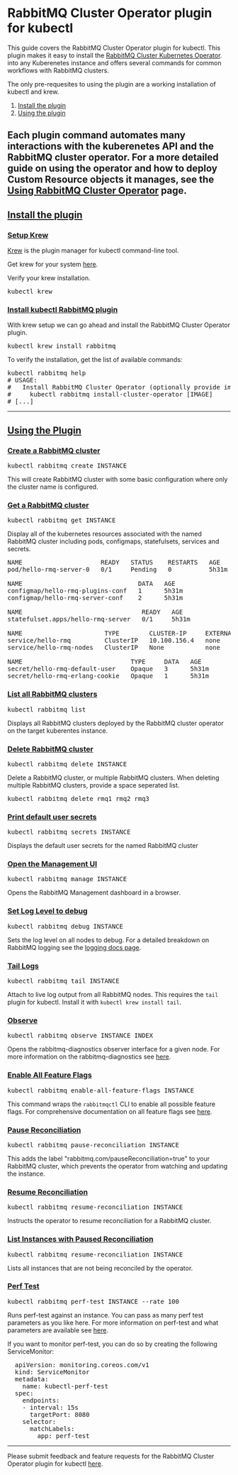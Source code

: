 # RabbitMQ Cluster Operator plugin for kubectl

This guide covers the RabbitMQ Cluster Operator plugin for kubectl.
This plugin makes it easy to install the [RabbitMQ Cluster Kubernetes Operator](/kubernetes/operator/operator-overview.html).
into any Kuberenetes instance and offers several commands for common workflows with RabbitMQ clusters.

The only pre-requesites to using the plugin are a working installation of kubectl and krew.

1. [Install the plugin](#install)
2. [Using the plugin](#using)

Each plugin command automates many interactions with the kuberenetes API and the RabbitMQ cluster operator.
For a more detailed guide on using the operator and how to deploy Custom Resource objects it manages, see the
[Using RabbitMQ Cluster Operator](/kubernetes/operator/using-operator.html) page.
---
## <a id='install' class='anchor' href='#install'>Install the plugin</a>

### <a id='krew' class='anchor' href='#krew'>Setup Krew</a>

[Krew](https://krew.sigs.k8s.io/docs/user-guide/setup/install/) is the plugin manager for kubectl command-line tool. 

Get krew for your system [here](https://krew.sigs.k8s.io/docs/user-guide/setup/install/).

Verify your krew installation.

<pre class="lang-bash">
kubectl krew
</pre>

### <a id='install-plugin' class='anchor' href='#install-plugin'>Install kubectl RabbitMQ plugin</a>

With krew setup we can go ahead and install the RabbitMQ Cluster Operator plugin.

<pre class="lang-bash">
kubectl krew install rabbitmq
</pre>

To verify the installation, get the list of available commands:

<pre class="lang-bash">
kubectl rabbitmq help
# USAGE:
#   Install RabbitMQ Cluster Operator (optionally provide image to use a relocated image or a specific version)
#     kubectl rabbitmq install-cluster-operator [IMAGE]
# [...]
</pre>

---
## <a id='using' class='anchor' href='#using'>Using the Plugin</a>

### <a id='create-rmq' class='anchor' href='#create-rmq'>Create a RabbitMQ cluster</a>

<pre class="lang-bash">
kubectl rabbitmq create INSTANCE
</pre>

This will create RabbitMQ cluster with some basic configuration where only the cluster name is configured.

### <a id='get-rmq' class='anchor' href='#get-rmq'>Get a RabbitMQ cluster</a>

<pre class="lang-bash">
kubectl rabbitmq get INSTANCE
</pre>

Display all of the kubernetes resources associated with the named RabbitMQ cluster including
pods, configmaps, statefulsets, services and secrets.

<pre class="lang-bash">
NAME                     READY   STATUS    RESTARTS   AGE
pod/hello-rmq-server-0   0/1     Pending   0          5h31m

NAME                               DATA   AGE
configmap/hello-rmq-plugins-conf   1      5h31m
configmap/hello-rmq-server-conf    2      5h31m

NAME                                READY   AGE
statefulset.apps/hello-rmq-server   0/1     5h31m

NAME                      TYPE        CLUSTER-IP     EXTERNAL-IP   PORT(S)              AGE
service/hello-rmq         ClusterIP   10.100.156.4   none        5672/TCP,15672/TCP   5h31m
service/hello-rmq-nodes   ClusterIP   None           none        4369/TCP,25672/TCP   5h31m

NAME                             TYPE     DATA   AGE
secret/hello-rmq-default-user    Opaque   3      5h31m
secret/hello-rmq-erlang-cookie   Opaque   1      5h31m
</pre>

### <a id='list-rmq' class='anchor' href='#list-rmq'>List all RabbitMQ clusters</a>

<pre class="lang-bash">
kubectl rabbitmq list
</pre>

Displays all RabbitMQ clusters deployed by the RabbitMQ cluster operator on the target kuberentes instance.

### <a id='delete-rmq' class='anchor' href='#delete-plugin'>Delete RabbitMQ cluster</a>

<pre class="lang-bash">
kubectl rabbitmq delete INSTANCE
</pre>

Delete a RabbitMQ cluster, or multiple RabbitMQ clusters. When deleting multiple RabbitMQ clusters, provide a space
seperated list.

<pre class="lang-bash">
kubectl rabbitmq delete rmq1 rmq2 rmq3
</pre>

### <a id='secrets' class='anchor' href='#secrets'>Print default user secrets</a>

<pre class="lang-bash">
kubectl rabbitmq secrets INSTANCE
</pre>

Displays the default user secrets for the named RabbitMQ cluster

### <a id='manage' class='anchor' href='#manage'>Open the Management UI</a>

<pre class="lang-bash">
kubectl rabbitmq manage INSTANCE
</pre>

Opens the RabbitMQ Management dashboard in a browser.

### <a id='debug' class='anchor' href='#debug'>Set Log Level to debug</a>

<pre class="lang-bash">
kubectl rabbitmq debug INSTANCE
</pre>

Sets the log level on all nodes to debug. For a detailed breakdown on RabbitMQ logging
see the [logging docs page](/logging.html).

### <a id='tail' class='anchor' href='#tail'>Tail Logs</a>

<pre class="lang-bash">
kubectl rabbitmq tail INSTANCE
</pre>

Attach to live log output from all RabbitMQ nodes. This requires the `tail` plugin for kubectl.
Install it with `kubectl krew install tail`.

### <a id='observe' class='anchor' href='#observe'>Observe</a>

<pre class="lang-bash">
kubectl rabbitmq observe INSTANCE INDEX
</pre>

Opens the rabbitmq-diagnostics observer interface for a given node. For more
information on the rabbitmq-diagnostics see [here](rabbitmq-diagnostics.8.html).

### <a id='feature-flags' class='anchor' href='#feature-flags'>Enable All Feature Flags</a>

<pre class="lang-bash">
kubectl rabbitmq enable-all-feature-flags INSTANCE 
</pre>

This command wraps the `rabbitmqctl` CLI to enable all possible feature flags.
For comprehensive documentation on all feature flags see [here](/feature-flags.html).

### <a id='pause-reconciliation' class='anchor' href='#pause-reconciliation'>Pause Reconciliation</a>

<pre class="lang-bash">
kubectl rabbitmq pause-reconciliation INSTANCE 
</pre>

This adds the label "rabbitmq.com/pauseReconciliation=true" to your RabbitMQ cluster, which prevents the operator from
watching and updating the instance.

### <a id='resume-reconciliation' class='anchor' href='#resume-reconciliation'>Resume Reconciliation</a>

<pre class="lang-bash">
kubectl rabbitmq resume-reconciliation INSTANCE 
</pre>

Instructs the operator to resume reconciliation for a RabbitMQ cluster.

### <a id='list-pause-reconciliation-instances' class='anchor' href='#list-pause-reconciliation-instances'>List Instances with Paused Reconciliation</a>

<pre class="lang-bash">
kubectl rabbitmq resume-reconciliation INSTANCE 
</pre>

Lists all instances that are not being reconciled by the operator.


### <a id='perf-test' class='anchor' href='#perf-test'>Perf Test</a>

<pre class="lang-bash">
kubectl rabbitmq perf-test INSTANCE --rate 100
</pre>

Runs perf-test against an instance. You can pass as many perf test parameters as you like here.
For more information on perf-test and what parameters are available see [here](https://rabbitmq.github.io/rabbitmq-perf-test/stable/htmlsingle/).

If you want to monitor perf-test, you can do so by creating the following ServiceMonitor:
<pre class="lang-yaml">
  apiVersion: monitoring.coreos.com/v1
  kind: ServiceMonitor
  metadata:
    name: kubectl-perf-test
  spec:
    endpoints:
    - interval: 15s
      targetPort: 8080
    selector:
      matchLabels:
        app: perf-test
</pre>

---
Please submit feedback and feature requests for the RabbitMQ Cluster Operator plugin for kubectl [here](https://github.com/rabbitmq/cluster-operator).

